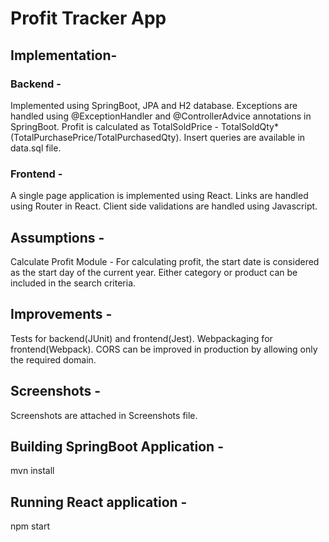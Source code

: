 # Profit Tracker App
## Implementation-

### Backend -
  Implemented using SpringBoot, JPA and H2 database.
  Exceptions are handled using @ExceptionHandler and @ControllerAdvice annotations in SpringBoot.
  Profit is calculated as TotalSoldPrice - TotalSoldQty*(TotalPurchasePrice/TotalPurchasedQty).
  Insert queries are available in data.sql file.
  
### Frontend -
  A single page application is implemented using React.
  Links are handled using Router in React.
  Client side validations are handled using Javascript.
  
## Assumptions -
Calculate Profit Module -
  For calculating profit, the start date is considered as the start day of the current year.
  Either category or product can be included in the search criteria.
   
## Improvements -
Tests for backend(JUnit) and frontend(Jest).
Webpackaging for frontend(Webpack).
CORS can be improved in production by allowing only the required domain.

## Screenshots -
Screenshots are attached in Screenshots file.

## Building SpringBoot Application -
mvn install

## Running React application -
npm start
